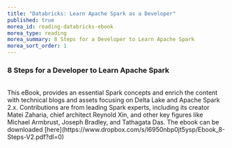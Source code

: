 ```yaml
---
title: "Databricks: Learn Apache Spark as a Developer" 
published: true
morea_id: reading-databricks-ebook
morea_type: reading
morea_summary: 8 Steps for a Developer to Learn Apache Spark
morea_sort_order: 1
---
```

### 8 Steps for a Developer to Learn Apache Spark
<br/>
This eBook, provides an essential Spark concepts and enrich the content with technical blogs and assets focusing on Delta Lake and Apache Spark 2.x. Contributions are from leading Spark experts, including its creator Matei Zaharia, chief architect Reynold Xin, and other key figures like Michael Armbrust, Joseph Bradley, and Tathagata Das.
The ebook can be downloaded [here](https://www.dropbox.com/s/l6950nbp0jt5ysp/Ebook_8-Steps-V2.pdf?dl=0)

<br/>